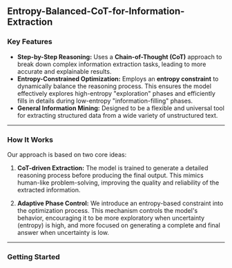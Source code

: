 ## Entropy-Balanced-CoT-for-Information-Extraction
### Key Features

* **Step-by-Step Reasoning:** Uses a **Chain-of-Thought (CoT)** approach to break down complex information extraction tasks, leading to more accurate and explainable results.
* **Entropy-Constrained Optimization:** Employs an **entropy constraint** to dynamically balance the reasoning process. This ensures the model effectively explores high-entropy "exploration" phases and efficiently fills in details during low-entropy "information-filling" phases.
* **General Information Mining:** Designed to be a flexible and universal tool for extracting structured data from a wide variety of unstructured text.

---

### How It Works

Our approach is based on two core ideas:

1.  **CoT-driven Extraction:** The model is trained to generate a detailed reasoning process before producing the final output. This mimics human-like problem-solving, improving the quality and reliability of the extracted information.

2.  **Adaptive Phase Control:** We introduce an entropy-based constraint into the optimization process. This mechanism controls the model's behavior, encouraging it to be more exploratory when uncertainty (entropy) is high, and more focused on generating a complete and final answer when uncertainty is low.

---

### Getting Started
